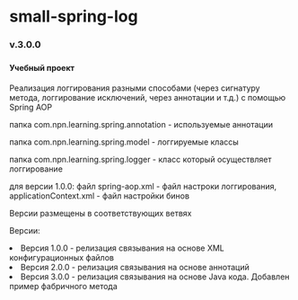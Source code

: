 # small-spring-log
<h3>v.3.0.0<h3>
<h4>Учебный проект</h4>

<p>Реализация логгирования разными способами (через сигнатуру метода, логгирование исключений, через аннотации и т.д.) с помощью Spring AOP</p>
<p></p>
<p>папка com.npn.learning.spring.annotation - используемые аннотации</p>
<p>папка com.npn.learning.spring.model - логгируемые классы</p>
<p>папка com.npn.learning.spring.logger - класс который осуществляет логгирование</p>
<p>для версии 1.0.0: файл spring-aop.xml - файл настроки логгирования, applicationContext.xml - файл настройки бинов</p>
<p>Версии размещены в соответствующих ветвях</p>

<p>Версии:</p>
<dl>
<li>Версия 1.0.0 - релизация связывания на основе XML конфигурационных файлов</li>
<li>Версия 2.0.0 - релизация связывания на основе аннотаций</li>
<li>Версия 3.0.0 - релизация связывания на основе Java кода. Добавлен пример фабричного метода</li>
</dl>

